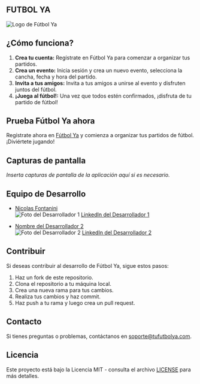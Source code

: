 ## FUTBOL YA

![Logo de Fútbol Ya](https://cdn.discordapp.com/attachments/1136484648344621087/1215012655690162236/Logotipo_Equipo_de_Futbol_Simple_Dinamico_Amarillo_y_Negro.png?ex=65fb33b6&is=65e8beb6&hm=8939b7a45377e231806c4f4396a3066a11e4ec6ec2d6434abff850dfdf253f19&)

## ¿Cómo funciona?

1. **Crea tu cuenta:** Regístrate en Fútbol Ya para comenzar a organizar tus partidos.
2. **Crea un evento:** Inicia sesión y crea un nuevo evento, selecciona la cancha, fecha y hora del partido.
3. **Invita a tus amigos:** Invita a tus amigos a unirse al evento y disfruten juntos del fútbol.
4. **¡Juega al fútbol!:** Una vez que todos estén confirmados, ¡disfruta de tu partido de fútbol!

## Prueba Fútbol Ya ahora

Regístrate ahora en [Fútbol Ya](https://tufutbolya.com) y comienza a organizar tus partidos de fútbol. ¡Diviértete jugando!

## Capturas de pantalla

_Inserta capturas de pantalla de la aplicación aquí si es necesario._

## Equipo de Desarrollo

- [Nicolas Fontanini](enlace_github_1)  
  ![Foto del Desarrollador 1](enlace_foto_1)
  [LinkedIn del Desarrollador 1](https://github.com/Nicofontanini)

- [Nombre del Desarrollador 2](enlace_github_2)  
  ![Foto del Desarrollador 2](enlace_foto_2)
  [LinkedIn del Desarrollador 2](enlace_linkedin_2)


## Contribuir

Si deseas contribuir al desarrollo de Fútbol Ya, sigue estos pasos:

1. Haz un fork de este repositorio.
2. Clona el repositorio a tu máquina local.
3. Crea una nueva rama para tus cambios.
4. Realiza tus cambios y haz commit.
5. Haz push a tu rama y luego crea un pull request.

## Contacto

Si tienes preguntas o problemas, contáctanos en [soporte@tufutbolya.com](mailto:soporte@tufutbolya.com).

## Licencia

Este proyecto está bajo la Licencia MIT - consulta el archivo [LICENSE](LICENSE) para más detalles.
